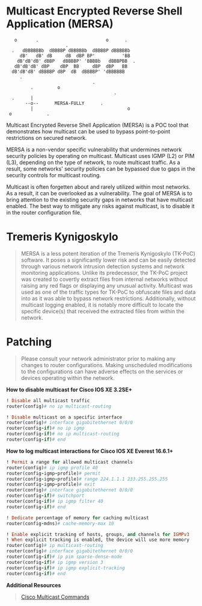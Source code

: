 # Multicast Encrypted Reverse Shell Application (MERSA)
```
   o       .                         o      .
                      .
  .   dBBBBBBb  dBBBBP dBBBBBb  dBBBBP dBBBBBb 
     dB'   dB' dB     dB  dBP BP'          'BB 
    dB'dB'dB' dBBP   dBBBBP' 'BBBBb   dBBBPBB  .
   dB'dB'dB' dBP    dBP  BB     dBP  dBP   BB 
  dB'dB'dB' dBBBBP dBP  dB  dBBBBP' 'dBBBBBB 
     .                                          
                                .
         .         o    
                                        .
  .      |      
       --o--      MERSA-FULLY      .
         |                                   o
 o             .
```

Multicast Encrypted Reverse Shell Application (MERSA) is a POC tool that demonstrates how multicast can be used to bypass point-to-point restrictions on secured network.

MERSA is a non-vendor specific vulnerability that undermines network security policies by operating on multicast. Multicast uses IGMP (L2) or PIM (L3), depending on the type of network, to route multicast traffic. As a result, some networks' security policies can be bypassed due to gaps in the security controls for multicast routing.

Multicast is often forgetten about and rarely utilized within most networks. As a result, it can be overlooked as a vulnerability. The goal of MERSA is to bring attention to the existing security gaps in networks that have multicast enabled. The best way to mitigate any risks against multicast, is to disable it in the router configuration file.

# Tremeris Kynigoskylo

> MERSA is a less potent iteration of the Tremeris Kynigoskylo (TK-PoC) software. It poses a significantly lower risk and can be easily detected through various network intrusion detection systems and network monitoring applications. Unlike its predecessor, the TK-PoC project was created to covertly extract  files from internal networks without raising any red flags or displaying any unusual activity.
> Multicast was used as one of the traffic types for TK-PoC to obfuscate files and data into as it was able to bypass network restrictions.
> Additionally, without multicast logging enabled, it is notably more difficult to locate the specific device(s) that received the extracted files from within the network.

# Patching

> Please consult your network administrator prior to making any changes to router configurations. Making unscheduled modifications to the configurations can have adverse effects on the services or devices operating within the network.

**How to disable multicast for Cisco IOS XE 3.2SE+**

```ruby
! Disable all multicast traffic
router(config)# no ip multicast-routing

! Disable multicast on a specific interface
router(config)# interface gigabitethernet 0/0/0
router(config-if)# no ip igmp
router(config-if)# no ip multicast-routing
router(config-if)# end
```

**How to log multicast interactions for Cisco IOS XE Everest 16.6.1+**
```ruby
! Permit a range for allowed multicast channels
router(config)# ip igmp profile 40
router(config-igmp-profile)# permit
router(config-igmp-profile)# range 224.1.1.1 233.255.255.255
router(config-igmp-profile)# exit
router(config)# interface gigabitethernet 0/0/0
router(config-if)# switchport
router(config-if)# ip igmp filter 40
router(config-if)# end

! Dedicate percentage of memory for caching multicast
router(config-mdns)# cache-memory-max 10

! Enable explicit tracking of hosts, groups, and channels for IGMPv3
! When explicit tracking is enabled, the device will use more memory
router(config)# ip multicast-routing
router(config)# interface gigabitethernet 0/0/0
router(config-if)# ip pim sparse-dense-mode 
router(config-if)# ip igmp version 3 
router(config-if)# ip igmp explicit-tracking
router(config-if)# end

```

**Additional Resources**

> [Cisco Multicast Commands](https://www.cisco.com/c/en/us/td/docs/switches/lan/catalyst3850/software/release/16-12/command_reference/b_1612_3850_cr/ip_multicast_routing_commands.html)
